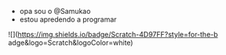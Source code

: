 - opa sou o @Samukao
- estou apredendo a programar 

![](https://img.shields.io/badge/Scratch-4D97FF?style=for-the-b
adge&logo=Scratch&logoColor=white)
